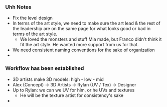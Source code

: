 ### Uhh Notes
- Fix the level design
- In terms of the art style, we need to make sure the art lead & the rest of the leadership are on the same page for what looks good or bad in terms of the art style.
	- We loved the monsters and stuff Mia made, but Franco didn't think it fit the art style. He wanted more support from us for that.
- We need consistent naming conventions for the sake of organization
-

### Workflow has been established
- 3D artists make 3D models: high - low - mid
- Alex (Concept) -> 3D Artists -> Rylan (UV / Tex) -> Designer
- Up to Rylan: we can we UV for him, or he UVs and textures
	- He will be the texture artist for consistency's sake
- 

